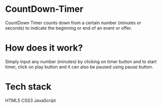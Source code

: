 # CountDown-Timer

CountDown Timer counts down from a certain number (minutes or seconds) to indicate the beginning or end of an event or offer.

# How does it work?

Simply input any number (minutes) by clicking on timer button and to start timer, click on play button and it can also be paused using pause button.

# Tech stack

HTML5
CSS3
JavaScript

